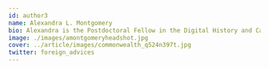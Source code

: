 ```yaml
---
id: author3
name: Alexandra L. Montgomery
bio: Alexandra is the Postdoctoral Fellow in the Digital History and Cartography of the American Revolutionary War, a joint position with the Leventhal Map & Education Center and the Fred W. Smith National Library for the Study of George Washington at Mount Vernon. Her primary job is to facilitate the creation and growth of the ARGO portal. She is particularly interested in how maps forwarded European expansion and Native dispossession, and the role of the state in settler colonialism during the eighteenth century (as well as weird drawings of animals and funny place names). She holds an MA from Dalhousie University and a  PhD in Early American History from the University of Pennsylvania.
image: ./images/amontgomeryheadshot.jpg
cover: ../article/images/commonwealth_q524n397t.jpg
twitter: foreign_advices
---
```

